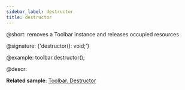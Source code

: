```yaml
---
sidebar_label: destructor
title: destructor
---          
```


@short: removes a Toolbar instance and releases occupied resources

@signature: {'destructor(): void;'}

@example:
toolbar.destructor();

@descr:

**Related sample**: [Toolbar. Destructor](https://snippet.dhtmlx.com/3ivdiha0)
